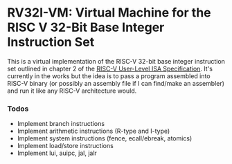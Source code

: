 # RV32I-VM: Virtual Machine for the RISC V 32-Bit Base Integer Instruction Set

This is a virtual implementation of the RISC-V 32-bit base integer instruction set outlined in chapter 2 of the [RISC-V User-Level ISA Specification](https://riscv.org/specifications/).
It's currently in the works but the idea is to pass a program assembled into RISC-V binary (or possibly an assembly file if I can find/make an assembler) and run it like any RISC-V architecture would.

### Todos
 
 - Implement branch instructions
 - Implement arithmetic instructions (R-type and I-type)
 - Implement system instructions (fence, ecall/ebreak, atomics)
 - Implement load/store instructions
 - Implement lui, auipc, jal, jalr
